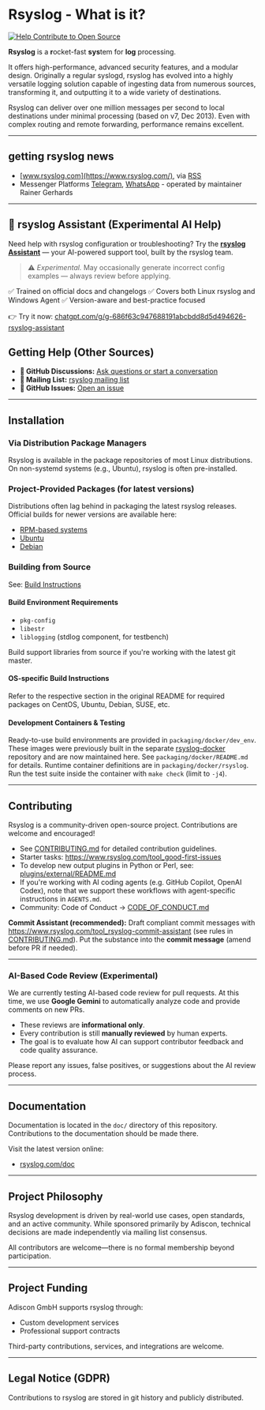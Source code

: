 # Rsyslog - What is it?

[![Help Contribute to Open Source](https://www.codetriage.com/rsyslog/rsyslog/badges/users.svg)](https://www.codetriage.com/rsyslog/rsyslog)

**Rsyslog** is a **r**ocket-fast **sys**tem for **log** processing.

It offers high-performance, advanced security features, and a modular design.
Originally a regular syslogd, rsyslog has evolved into a highly versatile logging solution capable of ingesting data from numerous sources, transforming it, and outputting it to a wide variety of destinations.

Rsyslog can deliver over one million messages per second to local destinations under minimal processing (based on v7, Dec 2013). Even with complex routing and remote forwarding, performance remains excellent.

---

## getting rsyslog news

* [www.rsyslog.com](https://www.rsyslog.com/), via [RSS](https://www.rsyslog.com/feed/)
* Messenger Platforms [Telegram](https://t.me/rsyslog_official), [WhatsApp](https://whatsapp.com/channel/0029VbBJQLhCxoArVHjrL32E) - operated by maintainer Rainer Gerhards
---

## 🤖 rsyslog Assistant (Experimental AI Help)

Need help with rsyslog configuration or troubleshooting?
Try the **[rsyslog Assistant](https://chatgpt.com/g/g-686f63c947688191abcbdd8d5d494626-rsyslog-assistant)** — your AI-powered support tool, built by the rsyslog team.

> ⚠️ *Experimental.* May occasionally generate incorrect config examples — always review before applying.

✅ Trained on official docs and changelogs
✅ Covers both Linux rsyslog and Windows Agent
✅ Version-aware and best-practice focused

👉 Try it now: [chatgpt.com/g/g-686f63c947688191abcbdd8d5d494626-rsyslog-assistant](https://chatgpt.com/g/g-686f63c947688191abcbdd8d5d494626-rsyslog-assistant)


## Getting Help (Other Sources)

* **💬 GitHub Discussions:** [Ask questions or start a conversation](https://github.com/rsyslog/rsyslog/discussions)
* **📧 Mailing List:** [rsyslog mailing list](https://lists.adiscon.net/mailman/listinfo/rsyslog)
* **🐛 GitHub Issues:** [Open an issue](https://github.com/rsyslog/rsyslog/issues)

---

## Installation

### Via Distribution Package Managers
Rsyslog is available in the package repositories of most Linux distributions. On non-systemd systems (e.g., Ubuntu), rsyslog is often pre-installed.

### Project-Provided Packages (for latest versions)
Distributions often lag behind in packaging the latest rsyslog releases. Official builds for newer versions are available here:

- [RPM-based systems](https://www.rsyslog.com/rhelcentos-rpms/)
- [Ubuntu](https://www.rsyslog.com/ubuntu-repository/)
- [Debian](https://www.rsyslog.com/debian-repository/)

### Building from Source
See: [Build Instructions](https://www.rsyslog.com/doc/v8-stable/installation/build_from_repo.html)

#### Build Environment Requirements
- `pkg-config`
- `libestr`
- `liblogging` (stdlog component, for testbench)

Build support libraries from source if you're working with the latest git master.

#### OS-specific Build Instructions
Refer to the respective section in the original README for required packages on CentOS, Ubuntu, Debian, SUSE, etc.

#### Development Containers & Testing
Ready-to-use build environments are provided in `packaging/docker/dev_env`. These images were previously built in the separate [rsyslog-docker](https://github.com/rsyslog/rsyslog-docker) repository and are now maintained here. See `packaging/docker/README.md` for details. Runtime container definitions are in `packaging/docker/rsyslog`. Run the test suite inside the container with `make check` (limit to `-j4`).

---

## Contributing
Rsyslog is a community-driven open-source project. Contributions are welcome and encouraged!

- See [CONTRIBUTING.md](CONTRIBUTING.md) for detailed contribution guidelines.
- Starter tasks: https://www.rsyslog.com/tool_good-first-issues
- To develop new output plugins in Python or Perl, see: [plugins/external/README.md](plugins/external/README.md)
- If you're working with AI coding agents (e.g. GitHub Copilot, OpenAI Codex), note that we support these workflows with agent-specific instructions in `AGENTS.md`.
- Community: Code of Conduct → [CODE_OF_CONDUCT.md](CODE_OF_CONDUCT.md)

**Commit Assistant (recommended):** Draft compliant commit messages with
https://www.rsyslog.com/tool_rsyslog-commit-assistant (see rules in
[CONTRIBUTING.md](CONTRIBUTING.md)). Put the substance into the **commit
message** (amend before PR if needed).

---

### AI-Based Code Review (Experimental)

We are currently testing AI-based code review for pull requests. At this time, we use **Google Gemini** to automatically analyze code and provide comments on new PRs.

- These reviews are **informational only**.
- Every contribution is still **manually reviewed** by human experts.
- The goal is to evaluate how AI can support contributor feedback and code quality assurance.

Please report any issues, false positives, or suggestions about the AI review process.

---

## Documentation
Documentation is located in the `doc/` directory of this repository. Contributions to the documentation should be made there.

Visit the latest version online:
- [rsyslog.com/doc](https://www.rsyslog.com/doc/)

---

## Project Philosophy
Rsyslog development is driven by real-world use cases, open standards, and an active community. While sponsored primarily by Adiscon, technical decisions are made independently via mailing list consensus.

All contributors are welcome—there is no formal membership beyond participation.

---

## Project Funding
Adiscon GmbH supports rsyslog through:
- Custom development services
- Professional support contracts

Third-party contributions, services, and integrations are welcome.

---

## Legal Notice (GDPR)
Contributions to rsyslog are stored in git history and publicly distributed.
